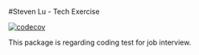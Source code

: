 #Steven Lu - Tech Exercise

[![codecov](https://codecov.io/gh/the14thsky/tech-lab/branch/master/graph/badge.svg?token=VF8GL9JDH4)](https://codecov.io/gh/the14thsky/tech-lab)

This package is regarding coding test for job interview.
